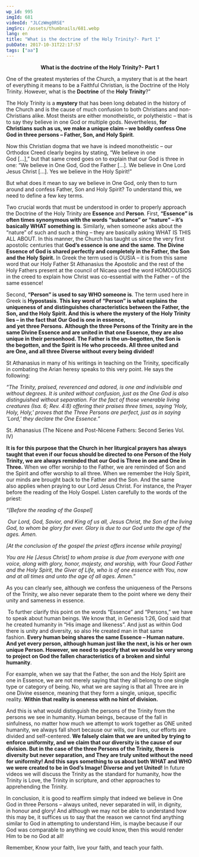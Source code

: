 ```yaml
---
wp_id: 995
imgId: 681
videoId: "JLCzWmg0RSE"
imgSrc: /assets/thumbnails/681.webp
lang: en
title: "What is the doctrine of the Holy Trinity?- Part 1"
pubDate: 2017-10-31T22:17:57
tags: ["aa"]
---
```


<p style="text-align: center;"><strong>What is the doctrine of the Holy Trinity?- Part 1</strong></p>
<p>One of the greatest mysteries of the Church, a mystery that is at the heart of everything it means to be a Faithful Christian, is the Doctrine of the Holy Trinity. However, what is the <b>Doctrine</b> of the <b>Holy</b> <b>Trinity</b>?”<span data-ccp-props="{&quot;201341983&quot;:0,&quot;335559739&quot;:160,&quot;335559740&quot;:259}"> </span></p>
<p>The Holy Trinity is a <b>mystery</b> that has been long debated in the history of the Church and is the cause of much confusion to both Christians and non-Christians alike. Most theists are either monotheistic, or polytheistic – that is to say they believe in one God or multiple gods. Nevertheless, <b>for Christians such as us, we make a unique claim – we boldly confess One God in three persons – Father, Son, and Holy Spirit</b>. <span data-ccp-props="{&quot;201341983&quot;:0,&quot;335559739&quot;:160,&quot;335559740&quot;:259}"> </span></p>
<p>Now this Christian dogma that we have is indeed monotheistic – our Orthodox Creed clearly begins by stating, “We believe in one God […],” but that same creed goes on to explain that our God is three in one: “We believe in One God, God the Father […]. We believe in One Lord Jesus Christ […]. Yes we believe in the Holy Spirit!”<span data-ccp-props="{&quot;201341983&quot;:0,&quot;335559739&quot;:160,&quot;335559740&quot;:259}"> </span></p>
<p>But what does it mean to say we believe in One God, only then to turn around and confess Father, Son and Holy Spirit? To understand this, we need to define a few key terms. <span data-ccp-props="{&quot;201341983&quot;:0,&quot;335559739&quot;:160,&quot;335559740&quot;:259}"> </span></p>
<p>Two crucial words that must be understood in order to properly approach the Doctrine of the Holy Trinity are <b>Essence</b> and <b>Person</b>. First, <b>“</b><b>Essence</b><b>”</b><b> is often times synonymous with the words </b><b>“</b><b>substance</b><b>”</b><b> or </b><b>“</b><b>nature</b><b>”</b><b> – it</b><b>’</b><b>s basically WHAT something is</b>. Similarly, when someone asks about the “nature” of such and such a thing – they are basically asking WHAT IS THIS ALL ABOUT. In this manner, the Church has taught us since the very first apostolic centuries that <b>God’s essence is one and the same</b>. <b>The Divin</b><b>e Essence of God is shared perfectly and completely in the Father, the Son and the Holy Spirit.</b> In Greek the term used is OUSIA – it is from this same word that our Holy Father St Athanasius the Apostolic and the rest of the Holy Fathers present at the council of Nicaea used the word HOMOOUSIOS in the creed to explain how Christ was co-essential with the Father – of the same essence! <span data-ccp-props="{&quot;201341983&quot;:0,&quot;335559739&quot;:160,&quot;335559740&quot;:259}"> </span></p>
<p>Second, <b>“</b><b>Person</b><b>”</b><b> is used </b><b>to say WHO someone is</b>. The term used here in Greek is <b>Hypostasis</b>. <b>This key word of </b><b>“</b><b>Person</b><b>”</b><b> is what explains th</b><b>e uniqueness of and distinguishes </b><b>characteristics between the Father, the Son, and the Holy Spirit. And this is where the mystery of the Holy Trinity lies – in the fact that Our God is one in essence, and</b><b> yet</b><b> three </b><b>P</b><b>ersons.</b> <b>Although the three P</b><b>ersons of the Trinity </b><b>are in</b><b> the same Divine Essence and are united in that one Essence, they are also unique in their personhood. The Father is the un</b><b>&#8211;</b><b>begotten, the Son is the </b><b>begotten, and the Spirit is He who</b><b> proceeds. All three united and are </b><b>One</b><b>, and all three Diverse without every being divided!   </b><b> </b><span data-ccp-props="{&quot;201341983&quot;:0,&quot;335559739&quot;:160,&quot;335559740&quot;:259}"> </span></p>
<p>St Athanasius in many of his writings in teaching on the Trinity, specifically in combating the Arian heresy speaks to this very point. He says the following: <span data-ccp-props="{&quot;201341983&quot;:0,&quot;335559739&quot;:160,&quot;335559740&quot;:259}"> </span></p>
<p><i>“The Trinity, praised, reverenced and adored, is one and indivisible and without degrees. It is united without confusion, just as the One God is also distinguished without separation. For the fact of those venerable living creatures (Isa. 6; Rev. 4:8) offering their praises three times, saying &#8216;Holy, Holy, Holy,' proves that the Three Persons are perfect, just as in saying &#8216;Lord,' they declare the One Essence.&#8221; </i><span data-ccp-props="{&quot;201341983&quot;:0,&quot;335559739&quot;:160,&quot;335559740&quot;:259}"> </span></p>
<p>St. Athanasius (The Nicene and Post-Nicene Fathers: Second Series Vol. IV)<span data-ccp-props="{&quot;201341983&quot;:0,&quot;335559739&quot;:160,&quot;335559740&quot;:259}"> </span></p>
<p><b>It is for this purpose that the Church in her liturgical prayers has always taught that even if our focus</b><b> should</b><b> be directed to one Person of the Holy Trinity, we are always reminded that our God is Three in one and One in Three.</b> When we offer worship to the Father, we are reminded of Son and the Spirit and offer worship to all three. When we remember the Holy Spirit, our minds are brought back to the Father and the Son. And the same also applies when praying to our Lord Jesus Christ. For instance, the Prayer before the reading of the Holy Gospel. Listen carefully to the words of the priest: <span data-ccp-props="{&quot;201341983&quot;:0,&quot;335559739&quot;:160,&quot;335559740&quot;:259}"> </span></p>
<p><i>“[Before the reading of the Gospel]</i><span data-ccp-props="{&quot;201341983&quot;:0,&quot;335559739&quot;:160,&quot;335559740&quot;:259}"> </span></p>
<p><i> Our Lord, God, </i><i>Savior</i><i>, and King of us all, Jesus Christ, the Son of the living God, to whom be glory </i><i>for ever</i><i>. Glory is due to our God unto the age of the ages. Amen. </i><span data-ccp-props="{&quot;201341983&quot;:0,&quot;335559739&quot;:160,&quot;335559740&quot;:259}"> </span></p>
<p><i>[At the conclusion of the gospel the priest offers incense while praying] </i><span data-ccp-props="{&quot;201341983&quot;:0,&quot;335559739&quot;:160,&quot;335559740&quot;:259}"> </span></p>
<p><i>You are He [Jesus Christ] to whom praise is due from everyone with one voice, along with glory, </i><i>honor</i><i>, majesty, and worship, with Your </i><i>Good</i><i> Father and the Holy Spirit, the Giver of Life, who is of one essence with You, now and at all times and unto the age of all ages. Amen.”</i><span data-ccp-props="{&quot;201341983&quot;:0,&quot;335559739&quot;:160,&quot;335559740&quot;:259}"> </span></p>
<p>As you can clearly see, although we confess the uniqueness of the Persons of the Trinity, we also never separate them to the point where we deny their unity and sameness in essence. <span data-ccp-props="{&quot;201341983&quot;:0,&quot;335559739&quot;:160,&quot;335559740&quot;:259}"> </span></p>
<p><span data-ccp-props="{&quot;201341983&quot;:0,&quot;335559739&quot;:160,&quot;335559740&quot;:259}"> </span>To further clarify this point on the words “Essence” and “Persons,” we have to speak about human beings. We know that, in Genesis 1:26, God said that he created humanity in “His image and likeness”. And just as within God there is unity and diversity, so also He created man in that same fashion. <b>Every human being shares the same Essence – Human nature. And yet </b><b>every person, although human just like the next, is his or her</b><b> own unique Person. However, we need to specify that we would be very wrong to </b><b>project on God the fallen characteristics of a broken and sinful humanity</b>. <span data-ccp-props="{&quot;201341983&quot;:0,&quot;335559739&quot;:160,&quot;335559740&quot;:259}"> </span></p>
<p>For example, when we say that the Father, the son and the Holy Spirit are one in Essence, we are not merely saying that they all belong to one single type or category of being. No, what we are saying is that all Three are in one Divine essence, meaning that they form a single, unique, specific reality. <b>Within that reality is oneness with no hint of division. </b><span data-ccp-props="{&quot;201341983&quot;:0,&quot;335559739&quot;:160,&quot;335559740&quot;:259}"> </span></p>
<p>And this is what would distinguish the persons of the Trinity from the persons we see in humanity. Human beings, because of the fall in sinfulness, no matter how much we attempt to work together as ONE united humanity, we always fall short because our wills, our lives, our efforts are divided and self-centered. <b>We falsely claim that </b><b>we are united by </b><b>trying to enforce</b><b> uniformity</b><b>, and we claim that our diversity is the cause of our division. </b><b>But in the case of the three P</b><b>ersons of the Trinity, there is diversity but never separation,</b><b> and </b><b>T</b><b>hey</b><b> are </b><b>truly </b><b>united without the need for uniformity!</b><b> </b><b>And this says something to us about both WHAT and WHO we were created to be</b><b> </b><b>in God’s Image! Diverse and yet United!</b> In future videos we will discuss the Trinity as the standard for humanity, how the Trinity is Love, the Trinity in scripture, and other approaches to apprehending the Trinity. <span data-ccp-props="{&quot;201341983&quot;:0,&quot;335559739&quot;:160,&quot;335559740&quot;:259}"> </span></p>
<p>In conclusion, it is good to reaffirm simply that indeed we believe in One God in three Persons – always united, never separated in will, in dignity, in honour and glory! And although we may not be able to understand how this may be, it suffices us to say that the reason we cannot find anything similar to God in attempting to understand Him, is maybe because if our God was comparable to anything we could know, then this would render Him to be no God at all! <span data-ccp-props="{&quot;201341983&quot;:0,&quot;335559739&quot;:160,&quot;335559740&quot;:259}"> </span></p>
<p>Remember, Know your faith, live your faith, and teach your faith. <span data-ccp-props="{&quot;201341983&quot;:0,&quot;335559739&quot;:160,&quot;335559740&quot;:259}"> </span></p>
